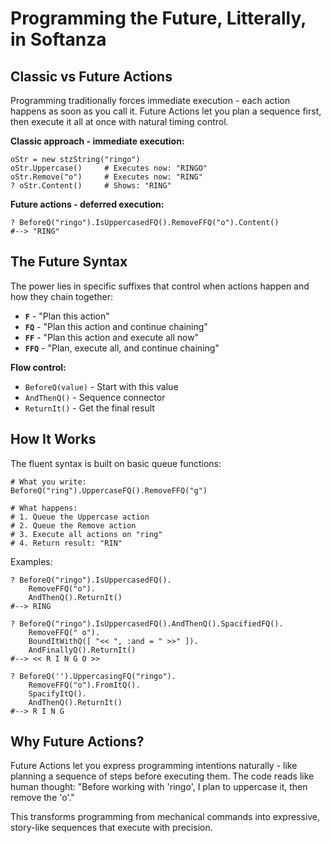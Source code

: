 # Programming the Future, Litterally, in Softanza

## Classic vs Future Actions

Programming traditionally forces immediate execution - each action happens as soon as you call it. Future Actions let you plan a sequence first, then execute it all at once with natural timing control.

**Classic approach - immediate execution:**
```ring
oStr = new stzString("ringo")
oStr.Uppercase()     # Executes now: "RINGO"
oStr.Remove("o")     # Executes now: "RING" 
? oStr.Content()     # Shows: "RING"
```

**Future actions - deferred execution:**
```ring
? BeforeQ("ringo").IsUppercasedFQ().RemoveFFQ("o").Content()
#--> "RING"
```

## The Future Syntax

The power lies in specific suffixes that control when actions happen and how they chain together:

- **`F`** - "Plan this action"
- **`FQ`** - "Plan this action and continue chaining"  
- **`FF`** - "Plan this action and execute all now"
- **`FFQ`** - "Plan, execute all, and continue chaining"

**Flow control:**
- `BeforeQ(value)` - Start with this value
- `AndThenQ()` - Sequence connector
- `ReturnIt()` - Get the final result


## How It Works

The fluent syntax is built on basic queue functions:

```ring
# What you write:
BeforeQ("ring").UppercaseFQ().RemoveFFQ("g")

# What happens:
# 1. Queue the Uppercase action
# 2. Queue the Remove action  
# 3. Execute all actions on "ring"
# 4. Return result: "RIN"
```

Examples:

```ring
? BeforeQ("ringo").IsUppercasedFQ().
	RemoveFFQ("o").
	AndThenQ().ReturnIt()
#--> RING

? BeforeQ("ringo").IsUppercasedFQ().AndThenQ().SpacifiedFQ().
	RemoveFFQ(" o").
	BoundItWithQ([ "<< ", :and = " >>" ]).
	AndFinallyQ().ReturnIt()
#--> << R I N G O >>

? BeforeQ('').UppercasingFQ("ringo").
	RemoveFFQ("o").FromItQ().
	SpacifyItQ().
	AndThenQ().ReturnIt()
#--> R I N G
```

## Why Future Actions?

Future Actions let you express programming intentions naturally - like planning a sequence of steps before executing them. The code reads like human thought: "Before working with 'ringo', I plan to uppercase it, then remove the 'o'."

This transforms programming from mechanical commands into expressive, story-like sequences that execute with precision.